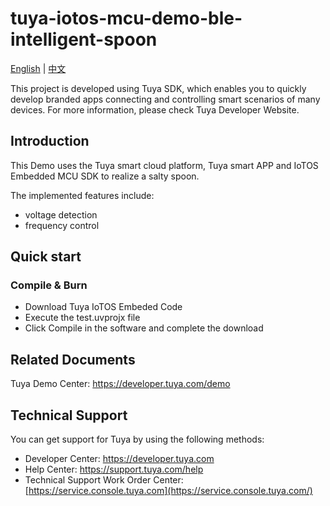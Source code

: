 # tuya-iotos-mcu-demo-ble-intelligent-spoon

[English](./README.md) | [中文](./README_zh.md)

This project is developed using Tuya SDK, which enables you to quickly develop branded apps connecting and controlling smart scenarios of many devices. For more information, please check Tuya Developer Website.

## Introduction  

This Demo uses the Tuya smart cloud platform, Tuya smart APP and IoTOS Embedded MCU SDK to realize a salty spoon.

The implemented features include:

+ voltage detection
+ frequency control

## Quick start  

### Compile & Burn
+ Download  Tuya IoTOS Embeded Code
+ Execute the test.uvprojx file
+ Click Compile in the software and complete the download



## Related Documents

  Tuya Demo Center: https://developer.tuya.com/demo



## Technical Support

  You can get support for Tuya by using the following methods:

- Developer Center: https://developer.tuya.com
- Help Center: https://support.tuya.com/help
- Technical Support Work Order Center: [https://service.console.tuya.com](https://service.console.tuya.com/) 
